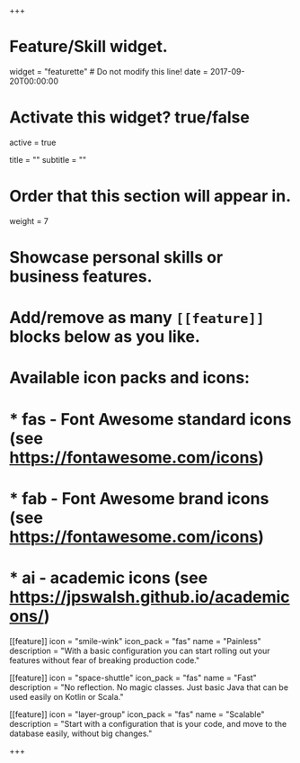 +++
# Feature/Skill widget.
widget = "featurette"  # Do not modify this line!
date = 2017-09-20T00:00:00

# Activate this widget? true/false
active = true

title = ""
subtitle = ""

# Order that this section will appear in.
weight = 7

# Showcase personal skills or business features.
# 
# Add/remove as many `[[feature]]` blocks below as you like.
# 
# Available icon packs and icons:
# * fas - Font Awesome standard icons (see https://fontawesome.com/icons)
# * fab - Font Awesome brand icons (see https://fontawesome.com/icons)
# * ai - academic icons (see https://jpswalsh.github.io/academicons/)

[[feature]]
  icon = "smile-wink"
  icon_pack = "fas"
  name = "Painless"
  description = "With a basic configuration you can start rolling out your features without fear of breaking production code."

[[feature]]
  icon = "space-shuttle"
  icon_pack = "fas"
  name = "Fast"
  description = "No reflection. No magic classes. Just basic Java that can be used easily on Kotlin or Scala."

[[feature]]
  icon = "layer-group"
  icon_pack = "fas"
  name = "Scalable"
  description = "Start with a configuration that is your code, and move to the database easily, without big changes."

+++
